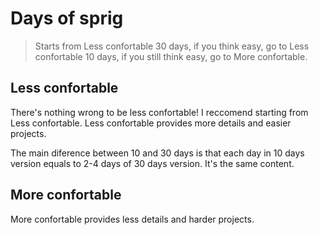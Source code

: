 # Days of sprig
> Starts from Less confortable 30 days, if you think easy, go to Less confortable 10 days, if you still think easy, go to More confortable.

## Less confortable
There's nothing wrong to be less confortable! I reccomend starting from Less confortable. Less confortable provides more details and easier projects.

The main diference between 10 and 30 days is that each day in 10 days version equals to 2-4 days of 30 days version. It's the same content.

## More confortable
More confortable provides less details and harder projects.
